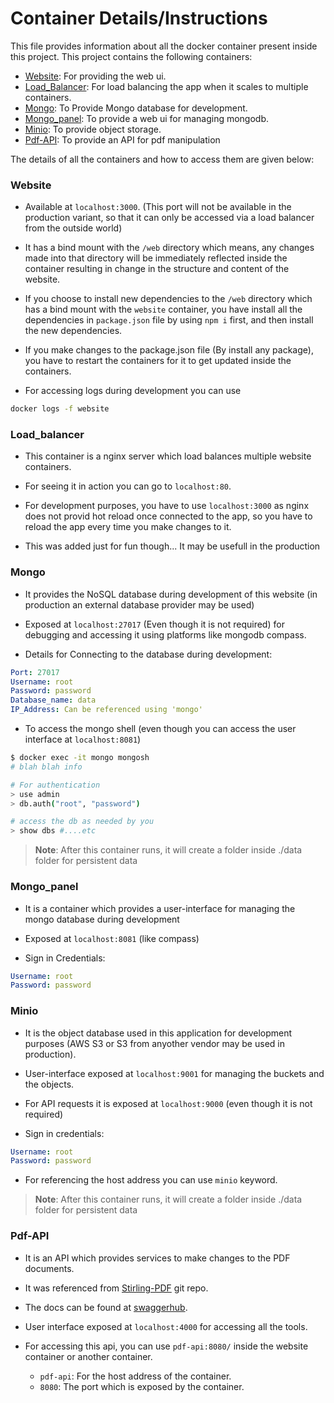 # Container Details/Instructions

This file provides information about all the docker container present inside this project. This project contains the following containers:

-  [Website](#website): For providing the web ui.
-  [Load_Balancer](#load_balancer): For load balancing the app when it scales to multiple containers.
-  [Mongo](#mongo): To Provide Mongo database for development.
-  [Mongo_panel](#mongo_panel): To provide a web ui for managing mongodb.
-  [Minio](#minio): To provide object storage.
-  [Pdf-API](#pdf-api): To provide an API for pdf manipulation

The details of all the containers and how to access them are given below:

### Website

-  Available at `localhost:3000`. (This port will not be available in the production variant, so that it can only be accessed via a load balancer from the outside world)

-  It has a bind mount with the `/web` directory which means, any changes made into that directory will be immediately reflected inside the container resulting in change in the structure and content of the website.

-  If you choose to install new dependencies to the `/web` directory which has a bind mount with the `website` container, you have install all the dependencies in `package.json` file by using `npm i` first, and then install the new dependencies.

-  If you make changes to the package.json file (By install any package), you have to restart the containers for it to get updated inside the containers.

-  For accessing logs during development you can use

```sh
docker logs -f website
```

### Load_balancer

-  This container is a nginx server which load balances multiple website containers.

-  For seeing it in action you can go to `localhost:80`.

-  For development purposes, you have to use `localhost:3000` as nginx does not provid hot reload once connected to the app, so you have to reload the app every time you make changes to it.

-  This was added just for fun though... It may be usefull in the production

### Mongo

-  It provides the NoSQL database during development of this website (in production an external database provider may be used)

-  Exposed at `localhost:27017` (Even though it is not required) for debugging and accessing it using platforms like mongodb compass.

-  Details for Connecting to the database during development:

```yml
Port: 27017
Username: root
Password: password
Database_name: data
IP_Address: Can be referenced using 'mongo'
```

-  To access the mongo shell (even though you can access the user interface at `localhost:8081`)

```sh
$ docker exec -it mongo mongosh
# blah blah info

# For authentication
> use admin
> db.auth("root", "password")

# access the db as needed by you
> show dbs #....etc
```

> **Note**: After this container runs, it will create a folder inside ./data folder for persistent data

### Mongo_panel

-  It is a container which provides a user-interface for managing the mongo database during development

-  Exposed at `localhost:8081` (like compass)

-  Sign in Credentials:

```yml
Username: root
Password: password
```

### Minio

-  It is the object database used in this application for development purposes (AWS S3 or S3 from anyother vendor may be used in production).

-  User-interface exposed at `localhost:9001` for managing the buckets and the objects.

-  For API requests it is exposed at `localhost:9000` (even though it is not required)

-  Sign in credentials:

```yml
Username: root
Password: password
```

-  For referencing the host address you can use `minio` keyword.

> **Note**: After this container runs, it will create a folder inside ./data folder for persistent data

### Pdf-API

-  It is an API which provides services to make changes to the PDF documents.

-  It was referenced from [Stirling-PDF](https://github.com/Stirling-Tools/Stirling-PDF) git repo.

-  The docs can be found at [swaggerhub](https://app.swaggerhub.com/apis-docs/Frooodle/Stirling-PDF/0.26.1#/).

-  User interface exposed at `localhost:4000` for accessing all the tools.

-  For accessing this api, you can use `pdf-api:8080/` inside the website container or another container.
   -  `pdf-api`: For the host address of the container.
   -  `8080`: The port which is exposed by the container.
